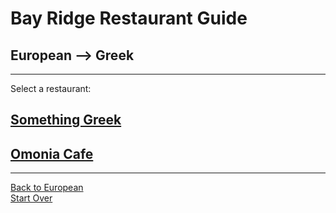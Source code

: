 # Bay Ridge Restaurant Guide
## European --> Greek
---
Select a restaurant:
## [Something Greek](https://www.somethingreekonline.com/)  
## [Omonia Cafe](http://www.omoniacafebrooklyn.com/)
---
[Back to European](../european/european.md)  
[Start Over](../home.md)